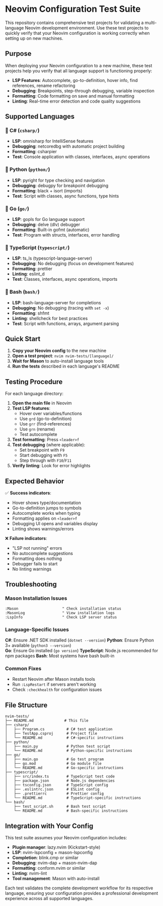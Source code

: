 # Neovim Configuration Test Suite

This repository contains comprehensive test projects for validating a multi-language Neovim development environment. Use these test projects to quickly verify that your Neovim configuration is working correctly when setting up on new machines.

## Purpose

When deploying your Neovim configuration to a new machine, these test projects help you verify that all language support is functioning properly:

- **LSP Features**: Autocomplete, go-to-definition, hover info, find references, rename refactoring
- **Debugging**: Breakpoints, step-through debugging, variable inspection
- **Formatting**: Code formatting on save and manual formatting
- **Linting**: Real-time error detection and code quality suggestions

## Supported Languages

### 🔷 C# (`csharp/`)
- **LSP**: omnisharp for IntelliSense features
- **Debugging**: netcoredbg with automatic project building
- **Formatting**: csharpier
- **Test**: Console application with classes, interfaces, async operations

### 🐍 Python (`python/`)
- **LSP**: pyright for type checking and navigation
- **Debugging**: debugpy for breakpoint debugging  
- **Formatting**: black + isort (imports)
- **Test**: Script with classes, async functions, type hints

### 🐹 Go (`go/`)
- **LSP**: gopls for Go language support
- **Debugging**: delve (dlv) debugger
- **Formatting**: Built-in gofmt (automatic)
- **Test**: Program with structs, interfaces, error handling

### 📘 TypeScript (`typescript/`)
- **LSP**: ts_ls (typescript-language-server)
- **Debugging**: No debugging (focus on development features)
- **Formatting**: prettier
- **Linting**: eslint_d
- **Test**: Classes, interfaces, async operations, imports

### 🐚 Bash (`bash/`)
- **LSP**: bash-language-server for completions
- **Debugging**: No debugging (tracing with `set -x`)
- **Formatting**: shfmt
- **Linting**: shellcheck for best practices
- **Test**: Script with functions, arrays, argument parsing

## Quick Start

1. **Copy your Neovim config** to the new machine
2. **Open a test project**: `nvim nvim-tests/[language]/`
3. **Wait for Mason** to auto-install language tools
4. **Run the tests** described in each language's README

## Testing Procedure

For each language directory:

1. **Open the main file** in Neovim
2. **Test LSP features**:
   - Hover over variables/functions
   - Use `grd` (go-to-definition) 
   - Use `grr` (find-references)
   - Use `grn` (rename)
   - Test autocomplete
3. **Test formatting**: Press `<leader>f`
4. **Test debugging** (where applicable): 
   - Set breakpoint with `F9`
   - Start debugging with `F5`
   - Step through with `F10`/`F11`
5. **Verify linting**: Look for error highlights

## Expected Behavior

✅ **Success indicators**:
- Hover shows type/documentation
- Go-to-definition jumps to symbols
- Autocomplete works when typing
- Formatting applies on `<leader>f`
- Debugging UI opens and variables display
- Linting shows warnings/errors

❌ **Failure indicators**:
- "LSP not running" errors
- No autocomplete suggestions
- Formatting does nothing
- Debugger fails to start
- No linting warnings

## Troubleshooting

### Mason Installation Issues
```vim
:Mason                    " Check installation status
:MasonLog                 " View installation logs
:LspInfo                  " Check LSP server status
```

### Language-Specific Issues

**C#**: Ensure .NET SDK installed (`dotnet --version`)
**Python**: Ensure Python 3+ available (`python3 --version`)  
**Go**: Ensure Go installed (`go version`)
**TypeScript**: Node.js recommended for npm packages
**Bash**: Most systems have bash built-in

### Common Fixes
- Restart Neovim after Mason installs tools
- Run `:LspRestart` if servers aren't working
- Check `:checkhealth` for configuration issues

## File Structure

```
nvim-tests/
├── README.md              # This file
├── csharp/
│   ├── Program.cs          # C# test application
│   ├── TestApp.csproj      # Project file
│   └── README.md           # C#-specific instructions
├── python/
│   ├── main.py             # Python test script
│   └── README.md           # Python-specific instructions  
├── go/
│   ├── main.go             # Go test program
│   ├── go.mod              # Go module file
│   └── README.md           # Go-specific instructions
├── typescript/
│   ├── src/index.ts        # TypeScript test code
│   ├── package.json        # Node.js dependencies
│   ├── tsconfig.json       # TypeScript config
│   ├── .eslintrc.json      # ESLint config
│   ├── .prettierrc         # Prettier config
│   └── README.md           # TypeScript-specific instructions
└── bash/
    ├── test_script.sh      # Bash test script
    └── README.md           # Bash-specific instructions
```

## Integration with Your Config

This test suite assumes your Neovim configuration includes:

- **Plugin manager**: lazy.nvim (Kickstart-style)
- **LSP**: nvim-lspconfig + mason-lspconfig
- **Completion**: blink.cmp or similar
- **Debugging**: nvim-dap + mason-nvim-dap  
- **Formatting**: conform.nvim or similar
- **Linting**: nvim-lint
- **Tool management**: Mason with auto-install

Each test validates the complete development workflow for its respective language, ensuring your configuration provides a professional development experience across all supported languages.